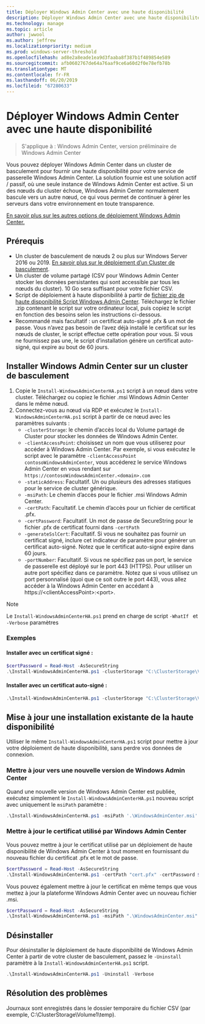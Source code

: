 ```yaml
---
title: Déployer Windows Admin Center avec une haute disponibilité
description: Déployer Windows Admin Center avec une haute disponibilité (projet Honolulu)
ms.technology: manage
ms.topic: article
author: jwwool
ms.author: jeffrew
ms.localizationpriority: medium
ms.prod: windows-server-threshold
ms.openlocfilehash: ad8e2a8eade1ea9d3faaba8f387b1f489854e589
ms.sourcegitcommit: afb0602767de64a76aaf9ce6a60d2f0e78efb78b
ms.translationtype: MT
ms.contentlocale: fr-FR
ms.lasthandoff: 06/20/2019
ms.locfileid: "67280633"
---
```

# <a name="deploy-windows-admin-center-with-high-availability"></a>Déployer Windows Admin Center avec une haute disponibilité

>S'applique à : Windows Admin Center, version préliminaire de Windows Admin Center

Vous pouvez déployer Windows Admin Center dans un cluster de basculement pour fournir une haute disponibilité pour votre service de passerelle Windows Admin Center. La solution fournie est une solution actif / passif, où une seule instance de Windows Admin Center est active. Si un des nœuds du cluster échoue, Windows Admin Center normalement bascule vers un autre nœud, ce qui vous permet de continuer à gérer les serveurs dans votre environnement en toute transparence. 

[En savoir plus sur les autres options de déploiement Windows Admin Center.](../plan/installation-options.md)

## <a name="prerequisites"></a>Prérequis

- Un cluster de basculement de nœuds 2 ou plus sur Windows Server 2016 ou 2019. [En savoir plus sur le déploiement d’un Cluster de basculement](../../../failover-clustering/failover-clustering-overview.md).
- Un cluster de volume partagé (CSV pour Windows Admin Center stocker les données persistantes qui sont accessible par tous les nœuds du cluster). 10 Go sera suffisant pour votre fichier CSV.
- Script de déploiement à haute disponibilité à partir de [fichier zip de haute disponibilité Script Windows Admin Center](https://aka.ms/WACHAScript). Téléchargez le fichier .zip contenant le script sur votre ordinateur local, puis copiez le script en fonction des besoins selon les instructions ci-dessous.
- Recommandé mais facultatif : un certificat auto-signé .pfx & un mot de passe. Vous n’avez pas besoin de l’avez déjà installé le certificat sur les nœuds de cluster, le script effectue cette opération pour vous. Si vous ne fournissez pas une, le script d’installation génère un certificat auto-signé, qui expire au bout de 60 jours.

## <a name="install-windows-admin-center-on-a-failover-cluster"></a>Installer Windows Admin Center sur un cluster de basculement

1. Copie le ```Install-WindowsAdminCenterHA.ps1``` script à un nœud dans votre cluster. Téléchargez ou copiez le fichier .msi Windows Admin Center dans le même nœud.
2. Connectez-vous au nœud via RDP et exécutez le ```Install-WindowsAdminCenterHA.ps1``` script à partir de ce nœud avec les paramètres suivants :
    - `-clusterStorage`: le chemin d’accès local du Volume partagé de Cluster pour stocker les données de Windows Admin Center.
    - `-clientAccessPoint`: choisissez un nom que vous utiliserez pour accéder à Windows Admin Center. Par exemple, si vous exécutez le script avec le paramètre `-clientAccessPoint contosoWindowsAdminCenter`, vous accéderez le service Windows Admin Center en vous rendant sur `https://contosoWindowsAdminCenter.<domain>.com`
    - `-staticAddress`: Facultatif. Un ou plusieurs des adresses statiques pour le service de cluster générique. 
    - `-msiPath`: Le chemin d’accès pour le fichier .msi Windows Admin Center.
    - `-certPath`: Facultatif. Le chemin d’accès pour un fichier de certificat .pfx.
    - `-certPassword`: Facultatif. Un mot de passe de SecureString pour le fichier .pfx de certificat fourni dans `-certPath`
    - `-generateSslCert`: Facultatif. Si vous ne souhaitez pas fournir un certificat signé, inclure cet indicateur de paramètre pour générer un certificat auto-signé. Notez que le certificat auto-signé expire dans 60 jours.
    - `-portNumber`: Facultatif. Si vous ne spécifiez pas un port, le service de passerelle est déployé sur le port 443 (HTTPS). Pour utiliser un autre port spécifiez dans ce paramètre. Notez que si vous utilisez un port personnalisé (quoi que ce soit outre le port 443), vous allez accéder à la Windows Admin Center en accédant à https://\<clientAccessPoint\>:\<port\>.

> [!NOTE]
> Le ```Install-WindowsAdminCenterHA.ps1``` prend en charge de script ```-WhatIf ``` et ```-Verbose``` paramètres

### <a name="examples"></a>Exemples

#### <a name="install-with-a-signed-certificate"></a>Installer avec un certificat signé :

```powershell
$certPassword = Read-Host -AsSecureString
.\Install-WindowsAdminCenterHA.ps1 -clusterStorage "C:\ClusterStorage\Volume1" -clientAccessPoint "contoso-ha-gateway" -msiPath ".\WindowsAdminCenter.msi" -certPath "cert.pfx" -certPassword $certPassword -Verbose
```

#### <a name="install-with-a-self-signed-certificate"></a>Installer avec un certificat auto-signé :

```powershell
.\Install-WindowsAdminCenterHA.ps1 -clusterStorage "C:\ClusterStorage\Volume1" -clientAccessPoint "contoso-ha-gateway" -msiPath ".\WindowsAdminCenter.msi" -generateSslCert -Verbose
```

## <a name="update-an-existing-high-availability-installation"></a>Mise à jour une installation existante de la haute disponibilité

Utiliser le même ```Install-WindowsAdminCenterHA.ps1``` script pour mettre à jour votre déploiement de haute disponibilité, sans perdre vos données de connexion.

### <a name="update-to-a-new-version-of-windows-admin-center"></a>Mettre à jour vers une nouvelle version de Windows Admin Center

Quand une nouvelle version de Windows Admin Center est publiée, exécutez simplement le ```Install-WindowsAdminCenterHA.ps1``` nouveau script avec uniquement le ```msiPath``` paramètre :

```powershell
.\Install-WindowsAdminCenterHA.ps1 -msiPath '.\WindowsAdminCenter.msi' -Verbose
```

### <a name="update-the-certificate-used-by-windows-admin-center"></a>Mettre à jour le certificat utilisé par Windows Admin Center

Vous pouvez mettre à jour le certificat utilisé par un déploiement de haute disponibilité de Windows Admin Center à tout moment en fournissant du nouveau fichier du certificat .pfx et le mot de passe.

```powershell
$certPassword = Read-Host -AsSecureString
.\Install-WindowsAdminCenterHA.ps1 -certPath "cert.pfx" -certPassword $certPassword -Verbose
```

Vous pouvez également mettre à jour le certificat en même temps que vous mettez à jour la plateforme Windows Admin Center avec un nouveau fichier .msi.

```powershell
$certPassword = Read-Host -AsSecureString
.\Install-WindowsAdminCenterHA.ps1 -msiPath ".\WindowsAdminCenter.msi" -certPath "cert.pfx" -certPassword $certPassword -Verbose
``` 

## <a name="uninstall"></a>Désinstaller

Pour désinstaller le déploiement de haute disponibilité de Windows Admin Center à partir de votre cluster de basculement, passez le ```-Uninstall``` paramètre à la ```Install-WindowsAdminCenterHA.ps1``` script.

```powershell
.\Install-WindowsAdminCenterHA.ps1 -Uninstall -Verbose
```

## <a name="troubleshooting"></a>Résolution des problèmes

Journaux sont enregistrés dans le dossier temporaire du fichier CSV (par exemple, C:\ClusterStorage\Volume1\temp).